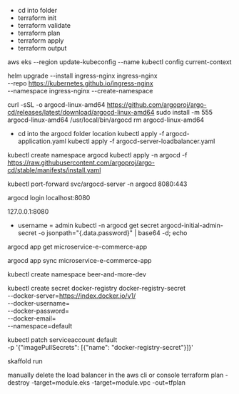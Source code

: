 <!-- Terraform -->
- cd into folder
- terraform init
- terraform validate
- terraform plan
- terraform apply
- terraform output

<!-- Update your kubeconfig file to use your EKS cluster -->
aws eks --region <your-region> update-kubeconfig --name <your-cluster-name>
kubectl config current-context




<!-- Installing Nginx Ingress Controller using helm -->
helm upgrade --install ingress-nginx ingress-nginx \
  --repo https://kubernetes.github.io/ingress-nginx \
  --namespace ingress-nginx --create-namespace


<!-- OPTIONAL: Install Argocd CLI -->
curl -sSL -o argocd-linux-amd64 https://github.com/argoproj/argo-cd/releases/latest/download/argocd-linux-amd64
sudo install -m 555 argocd-linux-amd64 /usr/local/bin/argocd
rm argocd-linux-amd64

<!-- Deploy the apllication to argocd -->
- cd into the argocd folder location
kubectl apply -f argocd-application.yaml
kubectl apply -f argocd-server-loadbalancer.yaml

<!-- Configure Argocd amd add tp the cluster -->
kubectl create namespace argocd
kubectl apply -n argocd -f https://raw.githubusercontent.com/argoproj/argo-cd/stable/manifests/install.yaml
<!-- Expose Argo CD API Server: -->
kubectl port-forward svc/argocd-server -n argocd 8080:443
<!-- Log in to Argo CD: -->
argocd login localhost:8080
<!-- Go to localhost -->
127.0.0.1:8080
<!-- Get admin password -->
- username = admin
kubectl -n argocd get secret argocd-initial-admin-secret -o jsonpath="{.data.password}" | base64 -d; echo

<!-- Verify that the Argo CD application has been created and is syncing correctly. -->
argocd app get microservice-e-commerce-app
<!-- Sync the application -->
argocd app sync microservice-e-commerce-app

<!-- Create a namespace for docker secrets -->
kubectl create namespace beer-and-more-dev

<!-- Create a docker secret -->
kubectl create secret docker-registry docker-registry-secret \
  --docker-server=https://index.docker.io/v1/ \
  --docker-username=<your-docker-hub-username> \
  --docker-password=<your-docker-hub-password> \
  --docker-email=<your-docker-hub-email> \
  --namespace=default
<!-- Ensure that the service account in your namespace uses this secret for pulling images. -->
kubectl patch serviceaccount default \
  -p '{"imagePullSecrets": [{"name": "docker-registry-secret"}]}'

<!-- Build and push the docker images to the registry -->
skaffold run
<!-- Destroy EKS Cluster and VPC -->
manually delete the load balancer in the aws cli or console
terraform plan -destroy -target=module.eks -target=module.vpc -out=tfplan

